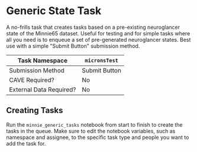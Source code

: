 # Generic State Task

A no-frills task that creates tasks based on a pre-existing neuroglancer state of the Minnie65 dataset. Useful for testing and for simple tasks where all you need is to enqueue a set of pre-generated neuroglancer states. Best use with a simple "Submit Button" submission method.

| Task Namespace          | `micronsTest` |
|-------------------------|---------------|
| Submission Method       | Submit Button |
| CAVE Required?          | No            |
| External Data Required? | No            |


## Creating Tasks

Run the `minnie_generic_tasks` notebook from start to finish to create the tasks in the queue. Make sure to edit the notebook variables, such as namespace and assignee, to the specific task type and people you want to add the task for.

